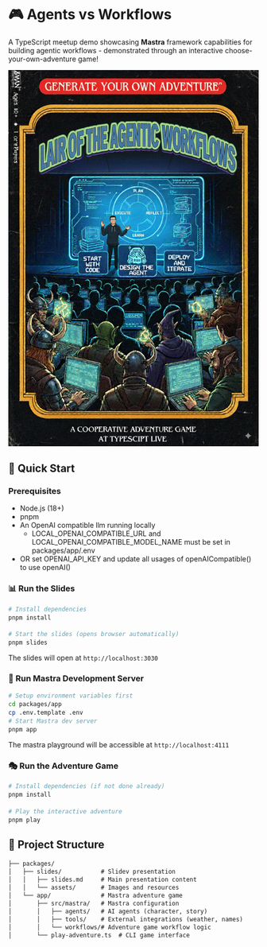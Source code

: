 # 🎮 Agents vs Workflows

A TypeScript meetup demo showcasing **Mastra** framework capabilities for building agentic workflows - demonstrated through an interactive choose-your-own-adventure game!

![Adventure Game Demo](packages/slides/assets/adventure.png)

## 🚀 Quick Start

### Prerequisites

- Node.js (18+)
- pnpm
- An OpenAI compatible llm running locally
  - LOCAL_OPENAI_COMPATIBLE_URL and LOCAL_OPENAI_COMPATIBLE_MODEL_NAME must be set in packages/app/.env
- OR set OPENAI_API_KEY and update all usages of openAICompatible() to use openAI()

### 📊 Run the Slides

```bash
# Install dependencies
pnpm install

# Start the slides (opens browser automatically)
pnpm slides
```

The slides will open at `http://localhost:3030`

### 🔧 Run Mastra Development Server

```bash
# Setup environment variables first
cd packages/app
cp .env.template .env
# Start Mastra dev server
pnpm app
```

The mastra playground will be accessible at `http://localhost:4111`

### 🎭 Run the Adventure Game

```bash
# Install dependencies (if not done already)
pnpm install

# Play the interactive adventure
pnpm play
```

## 📁 Project Structure

```
├── packages/
│   ├── slides/           # Slidev presentation
│   │   ├── slides.md     # Main presentation content
│   │   └── assets/       # Images and resources
│   └── app/              # Mastra adventure game
│       ├── src/mastra/   # Mastra configuration
│       │   ├── agents/   # AI agents (character, story)
│       │   ├── tools/    # External integrations (weather, names)
│       │   └── workflows/# Adventure game workflow logic
│       └── play-adventure.ts  # CLI game interface
```

